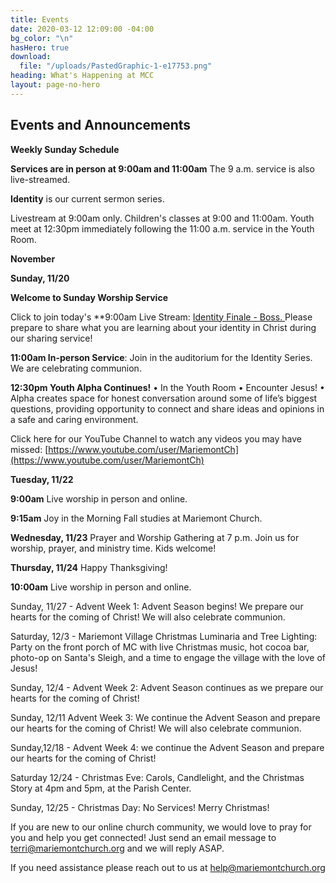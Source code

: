 ```yaml
---
title: Events
date: 2020-03-12 12:09:00 -04:00
bg_color: "\n"
hasHero: true
download:
  file: "/uploads/PastedGraphic-1-e17753.png"
heading: What's Happening at MCC
layout: page-no-hero
---
```


## Events and Announcements

**Weekly Sunday Schedule**

**Services are in person at 9:00am and 11:00am** The 9 a.m. service is also live-streamed.

**Identity** is our current sermon series.

Livestream at 9:00am only. Children's classes at 9:00 and 11:00am. Youth meet at 12:30pm immediately following the 11:00 a.m. service in the Youth Room.

**November**

**Sunday, 11/20** 

**Welcome to Sunday Worship Service** 

Click to join today's **9:00am Live Stream: [Identity Finale - Boss. ](https://youtu.be/jkeqM6T0zGg) Please prepare to share what you are learning about your identity in Christ during our sharing service!

**11:00am In-person Service**: Join in the auditorium for the  Identity Series. We are celebrating communion.

**12:30pm Youth Alpha Continues!**
• In the Youth Room
• Encounter Jesus!
• Alpha creates space for honest conversation around some of life’s biggest questions, providing opportunity to connect and share ideas and opinions in a safe and caring environment.

Click here for our YouTube Channel to watch any videos you may have missed:
[https://www.youtube.com/user/MariemontCh](https://www.youtube.com/user/MariemontCh)

**Tuesday, 11/22**

**9:00am** Live worship in person and online.

**9:15am** Joy in the Morning Fall studies at Mariemont Church.

**Wednesday, 11/23** Prayer and Worship Gathering at 7 p.m.
Join us for worship, prayer, and ministry time. Kids welcome!

**Thursday, 11/24** Happy Thanksgiving!

**10:00am** Live worship in person and online.

Sunday, 11/27 - Advent Week 1: Advent Season begins! We prepare our hearts for the coming of Christ! We will also celebrate communion.

Saturday, 12/3 - Mariemont Village Christmas Luminaria and Tree Lighting: Party on the front porch of MC with live Christmas music, hot cocoa bar, photo-op on Santa's Sleigh, and a time to engage the village with the love of Jesus!

Sunday, 12/4 - Advent Week 2: Advent Season continues as we prepare our hearts for the coming of Christ!

Sunday, 12/11 Advent Week 3: We continue the Advent Season and prepare our hearts for the coming of Christ! We will also celebrate communion.

Sunday,12/18 - Advent Week 4: we continue the Advent Season and prepare our hearts for the coming of Christ!

Saturday 12/24 - Christmas Eve: Carols, Candlelight, and the Christmas Story at 4pm and 5pm, at the Parish Center.

Sunday, 12/25 - Christmas Day: No Services! Merry Christmas!

If you are new to our online church community, we would love to pray for you and help you get connected! Just send an email message to [terri@mariemontchurch.org](http://terri@mariemontchurch.org) and we will reply ASAP.

If you need assistance please reach out to us at [help@mariemontchurch.org](http://help@mariemontchurch.org)